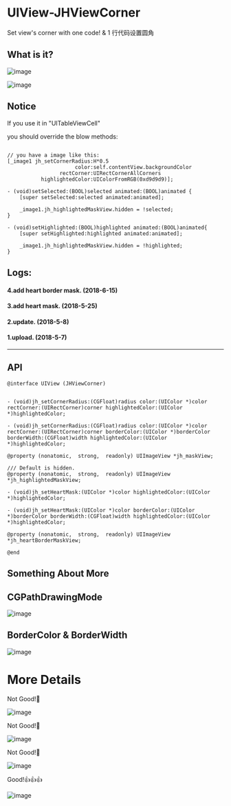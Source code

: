 # UIView-JHViewCorner
Set view's corner with one code! & 1 行代码设置圆角

## What is it?

![image](https://github.com/xjh093/UIView-JHViewCorner/blob/master/JHViewCorner/Images/image1.png)

![image](https://github.com/xjh093/UIView-JHViewCorner/blob/master/JHViewCorner/Images/image2.png)

## Notice

If you use it in "UITableViewCell"

you should override the blow methods:

```

// you have a image like this:
[_image1 jh_setCornerRadius:H*0.5
                      color:self.contentView.backgroundColor
                 rectCorner:UIRectCornerAllCorners
           highlightedColor:UIColorFromRGB(0xd9d9d9)];

- (void)setSelected:(BOOL)selected animated:(BOOL)animated {
    [super setSelected:selected animated:animated];

    _image1.jh_highlightedMaskView.hidden = !selected;
}

- (void)setHighlighted:(BOOL)highlighted animated:(BOOL)animated{
    [super setHighlighted:highlighted animated:animated];

    _image1.jh_highlightedMaskView.hidden = !highlighted;
}

```

## Logs:

#### 4.add heart border mask. (2018-6-15)

#### 3.add heart mask. (2018-5-25)

#### 2.update. (2018-5-8)

#### 1.upload. (2018-5-7)

---

## API

```
@interface UIView (JHViewCorner)


- (void)jh_setCornerRadius:(CGFloat)radius color:(UIColor *)color rectCorner:(UIRectCorner)corner highlightedColor:(UIColor *)highlightedColor;

- (void)jh_setCornerRadius:(CGFloat)radius color:(UIColor *)color rectCorner:(UIRectCorner)corner borderColor:(UIColor *)borderColor borderWidth:(CGFloat)width highlightedColor:(UIColor *)highlightedColor;

@property (nonatomic,  strong,  readonly) UIImageView *jh_maskView;

/// Default is hidden.
@property (nonatomic,  strong,  readonly) UIImageView *jh_highlightedMaskView;

- (void)jh_setHeartMask:(UIColor *)color highlightedColor:(UIColor *)highlightedColor;

- (void)jh_setHeartMask:(UIColor *)color borderColor:(UIColor *)borderColor borderWidth:(CGFloat)width highlightedColor:(UIColor *)highlightedColor;

@property (nonatomic,  strong,  readonly) UIImageView *jh_heartBorderMaskView;

@end
```

## Something About More
## CGPathDrawingMode

![image](https://github.com/xjh093/UIView-JHViewCorner/blob/master/JHViewCorner/Images/%E5%9C%86%E8%A7%92.png)

## BorderColor & BorderWidth

![image](https://github.com/xjh093/UIView-JHViewCorner/blob/master/JHViewCorner/Images/%E8%BE%B9%E6%A1%86.png)

# More Details

Not Good!🤔

![image](https://github.com/xjh093/UIView-JHViewCorner/blob/master/JHViewCorner/Images/002.png)

Not Good!🤔

![image](https://github.com/xjh093/UIView-JHViewCorner/blob/master/JHViewCorner/Images/001.png)

Not Good!🤔

![image](https://github.com/xjh093/UIView-JHViewCorner/blob/master/JHViewCorner/Images/004.png)

Good!👍👍👍

![image](https://github.com/xjh093/UIView-JHViewCorner/blob/master/JHViewCorner/Images/003.png)



